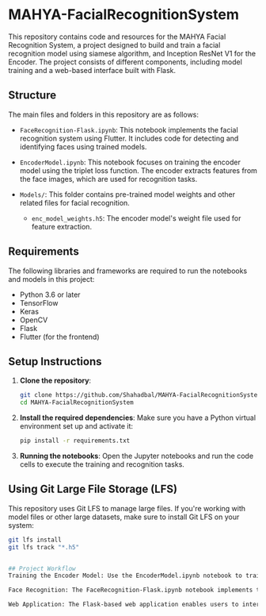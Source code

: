 # MAHYA-FacialRecognitionSystem

This repository contains code and resources for the MAHYA Facial Recognition System, a project designed to build and train a facial recognition model using siamese algorithm, and Inception ResNet V1 for the Encoder. The project consists of different components, including model training and a web-based interface built with Flask.

## Structure

The main files and folders in this repository are as follows:

- `FaceRecognition-Flask.ipynb`: This notebook implements the facial recognition system using Flutter. It includes code for detecting and identifying faces using trained models.

- `EncoderModel.ipynb`: This notebook focuses on training the encoder model using the triplet loss function. The encoder extracts features from the face images, which are used for recognition tasks.

- `Models/`: This folder contains pre-trained model weights and other related files for facial recognition.
  - `enc_model_weights.h5`: The encoder model's weight file used for feature extraction.

## Requirements

The following libraries and frameworks are required to run the notebooks and models in this project:

- Python 3.6 or later
- TensorFlow
- Keras
- OpenCV
- Flask
- Flutter (for the frontend)


## Setup Instructions

1. **Clone the repository**:
   ```bash
   git clone https://github.com/Shahadbal/MAHYA-FacialRecognitionSystem.git
   cd MAHYA-FacialRecognitionSystem
   
2. **Install the required dependencies**: Make sure you have a Python virtual environment set up and activate it:
   ```bash
   pip install -r requirements.txt
4. **Running the notebooks**: Open the Jupyter notebooks and run the code cells to execute the training and recognition tasks.

## Using Git Large File Storage (LFS)

This repository uses Git LFS to manage large files. If you're working with model files or other large datasets, make sure to install Git LFS on your system:
```bash
git lfs install
git lfs track "*.h5"


## Project Workflow
Training the Encoder Model: Use the EncoderModel.ipynb notebook to train the encoder model. This model will extract unique facial features for each individual.

Face Recognition: The FaceRecognition-Flask.ipynb notebook implements the face recognition logic using the pre-trained encoder model.

Web Application: The Flask-based web application enables users to interact with the face recognition system via a user-friendly interface.
